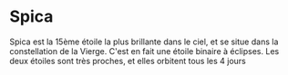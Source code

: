 # Spica

Spica est la 15ème étoile la plus brillante dans le ciel, et se situe dans la
constellation de la Vierge. C'est en fait une étoile binaire à éclipses. Les
deux étoiles sont très proches, et elles orbitent tous les 4 jours
